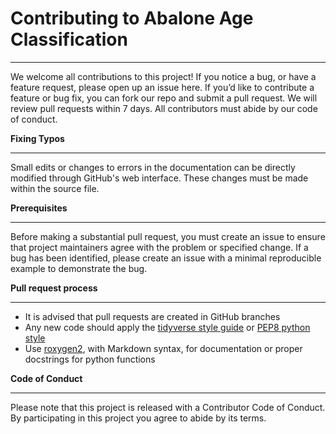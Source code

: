 # **Contributing to Abalone Age Classification**
___

We welcome all contributions to this project! If you notice a bug, or have a feature request, please open up an issue here.
If you’d like to contribute a feature or bug fix, you can fork our repo and submit a pull request.
We will review pull requests within 7 days. All contributors must abide by our code of conduct.

**Fixing Typos**
___

Small edits or changes to errors in the documentation can be directly modified through GitHub's web interface. These changes must be made within the source file.

**Prerequisites**
___

Before making a substantial pull request, you must create an issue to ensure that project maintainers agree with the problem or specified change. If a bug has been identified, please create an issue with a minimal reproducible example to demonstrate the bug.

**Pull request process**
___

- It is advised that pull requests are created in GitHub branches
- Any new code should apply the [tidyverse style guide](https://style.tidyverse.org/) or [PEP8 python style](https://www.python.org/dev/peps/pep-0008/) 
- Use [roxygen2](https://cran.r-project.org/web/packages/roxygen2/index.html), with Markdown syntax, for documentation or proper docstrings for python functions

**Code of Conduct**
___

Please note that this project is released with a Contributor Code of Conduct. By participating in this project you agree to abide by its terms.
